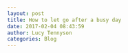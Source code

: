 ```yaml
---
layout: post
title: How to let go after a busy day
date: 2017-02-04 08:43:59
author: Lucy Tennyson
categories: Blog
---
```

